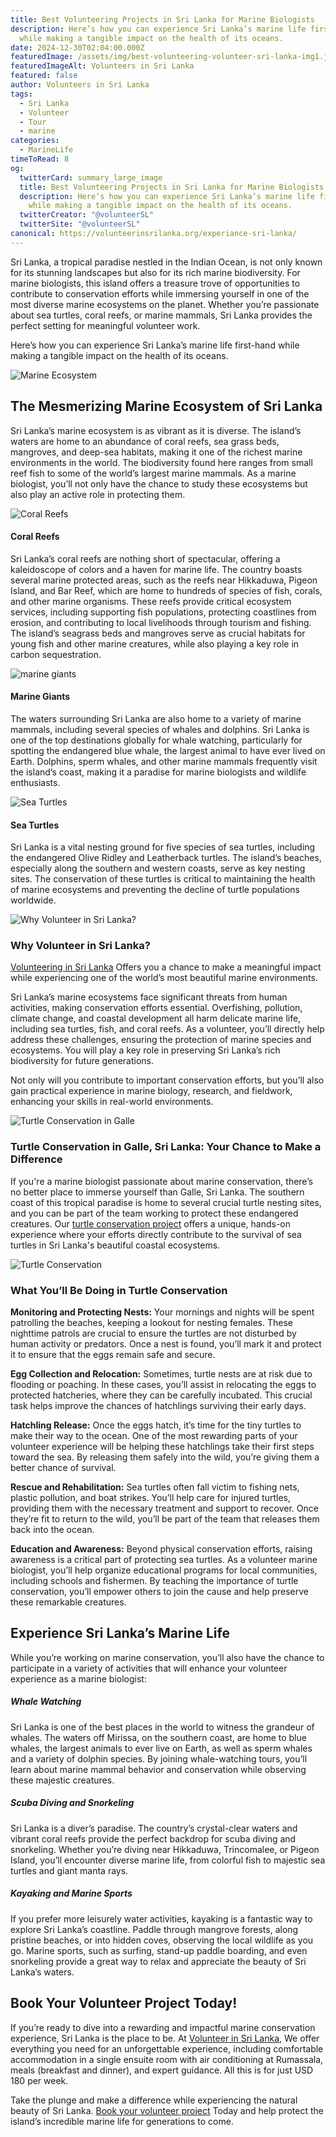 ```yaml
---
title: Best Volunteering Projects in Sri Lanka for Marine Biologists
description: Here’s how you can experience Sri Lanka’s marine life first-hand
  while making a tangible impact on the health of its oceans.
date: 2024-12-30T02:04:00.000Z
featuredImage: /assets/img/best-volunteering-volunteer-sri-lanka-img1.jpg
featuredImageAlt: Volunteers in Sri Lanka
featured: false
author: Volunteers in Sri Lanka
tags:
  - Sri Lanka
  - Volunteer
  - Tour
  - marine
categories:
  - MarineLife
timeToRead: 8
og:
  twitterCard: summary_large_image
  title: Best Volunteering Projects in Sri Lanka for Marine Biologists
  description: Here’s how you can experience Sri Lanka’s marine life first-hand
    while making a tangible impact on the health of its oceans.
  twitterCreator: "@volunteerSL"
  twitterSite: "@volunteerSL"
canonical: https://volunteerinsrilanka.org/experiance-sri-lanka/
---
```

Sri Lanka, a tropical paradise nestled in the Indian Ocean, is not only known for its stunning landscapes but also for its rich marine biodiversity. For marine biologists, this island offers a treasure trove of opportunities to contribute to conservation efforts while immersing yourself in one of the most diverse marine ecosystems on the planet. Whether you’re passionate about sea turtles, coral reefs, or marine mammals, Sri Lanka provides the perfect setting for meaningful volunteer work.

Here’s how you can experience Sri Lanka’s marine life first-hand while making a tangible impact on the health of its oceans.

![Marine Ecosystem ](/assets/img/2.jpg)

## The Mesmerizing Marine Ecosystem of Sri Lanka

Sri Lanka’s marine ecosystem is as vibrant as it is diverse. The island’s waters are home to an abundance of coral reefs, sea grass beds, mangroves, and deep-sea habitats, making it one of the richest marine environments in the world. The biodiversity found here ranges from small reef fish to some of the world’s largest marine mammals. As a marine biologist, you’ll not only have the chance to study these ecosystems but also play an active role in protecting them.

![Coral Reefs](/assets/img/7.jpg)

#### Coral Reefs

Sri Lanka’s coral reefs are nothing short of spectacular, offering a kaleidoscope of colors and a haven for marine life. The country boasts several marine protected areas, such as the reefs near Hikkaduwa, Pigeon Island, and Bar Reef, which are home to hundreds of species of fish, corals, and other marine organisms. These reefs provide critical ecosystem services, including supporting fish populations, protecting coastlines from erosion, and contributing to local livelihoods through tourism and fishing. The island’s seagrass beds and mangroves serve as crucial habitats for young fish and other marine creatures, while also playing a key role in carbon sequestration.

![marine giants](/assets/img/6.jpg)

#### Marine Giants

The waters surrounding Sri Lanka are also home to a variety of marine mammals, including several species of whales and dolphins. Sri Lanka is one of the top destinations globally for whale watching, particularly for spotting the endangered blue whale, the largest animal to have ever lived on Earth. Dolphins, sperm whales, and other marine mammals frequently visit the island’s coast, making it a paradise for marine biologists and wildlife enthusiasts.

![Sea Turtles](/assets/img/marine-5.jpg)

#### Sea Turtles

Sri Lanka is a vital nesting ground for five species of sea turtles, including the endangered Olive Ridley and Leatherback turtles. The island’s beaches, especially along the southern and western coasts, serve as
key nesting sites. The conservation of these turtles is critical to maintaining the health of marine ecosystems and preventing the decline of turtle populations worldwide.

![Why Volunteer in Sri Lanka?](/assets/img/marine-8.jpg)

### Why Volunteer in Sri Lanka?

[Volunteering in Sri Lanka](https://volunteerinsrilanka.org/volunteer-programs/) Offers you a chance
to make a meaningful impact while experiencing one of the world’s most
beautiful marine environments.

Sri Lanka’s marine ecosystems face significant threats
from human activities, making conservation efforts essential. Overfishing,
pollution, climate change, and coastal development all harm delicate marine
life, including sea turtles, fish, and coral reefs. As a volunteer, you’ll
directly help address these challenges, ensuring the protection of marine
species and ecosystems. You will play a key role in preserving Sri Lanka’s rich
biodiversity for future generations.

Not only will you contribute to important conservation
efforts, but you’ll also gain practical experience in marine biology, research,
and fieldwork, enhancing your skills in real-world environments.



![Turtle Conservation in Galle](/assets/img/marine-4.jpg)



### Turtle Conservation in Galle, Sri Lanka: Your Chance to Make a Difference

If you're a marine biologist passionate about marine
conservation, there’s no better place to immerse yourself than Galle, Sri
Lanka. The southern coast of this tropical paradise is home to several crucial
turtle nesting sites, and you can be part of the team working to protect these
endangered creatures. Our [turtle conservation project](https://volunteerinsrilanka.org/volunteer-programs/turtle-conservation-volunteer-program-in-sri-lanka-galle/) offers a unique,
hands-on experience where your efforts directly contribute to the survival of
sea turtles in Sri Lanka's beautiful coastal ecosystems.



![Turtle Conservation](/assets/img/marine-3.jpg)

### What You’ll Be Doing in Turtle Conservation

**Monitoring and Protecting Nests:** Your mornings and nights will be spent patrolling the
beaches, keeping a lookout for nesting females. These nighttime patrols are
crucial to ensure the turtles are not disturbed by human activity or predators.
Once a nest is found, you’ll mark it and protect it to ensure that the eggs
remain safe and secure.

**Egg Collection and Relocation:** Sometimes, turtle nests are at risk due to flooding or
poaching. In these cases, you’ll assist in relocating the eggs to protected
hatcheries, where they can be carefully incubated. This crucial task helps
improve the chances of hatchlings surviving their early days.

**Hatchling Release:** Once the eggs hatch, it’s time for the tiny turtles to make their
way to the ocean. One of the most rewarding parts of your volunteer experience
will be helping these hatchlings take their first steps toward the sea. By
releasing them safely into the wild, you’re giving them a better chance of
survival.

**Rescue and Rehabilitation:** Sea turtles often fall victim to fishing nets, plastic
pollution, and boat strikes. You’ll help care for injured turtles, providing
them with the necessary treatment and support to recover. Once they’re fit to
return to the wild, you’ll be part of the team that releases them back into the
ocean.

**Education and Awareness:** Beyond physical conservation efforts, raising awareness is a
critical part of protecting sea turtles. As a volunteer marine biologist,
you’ll help organize educational programs for local communities, including
schools and fishermen. By teaching the importance of turtle conservation,
you’ll empower others to join the cause and help preserve these remarkable
creatures.


## Experience Sri Lanka’s Marine Life

While you’re working on marine conservation, you’ll also have the chance to participate in a variety of activities that will enhance your volunteer experience as a marine biologist:

##### [](<>)Whale Watching

Sri Lanka is one of the best places in the world to
witness the grandeur of whales. The waters off Mirissa, on the southern coast,
are home to blue whales, the largest animals to ever live on Earth, as well as
sperm whales and a variety of dolphin species. By joining whale-watching tours,
you’ll learn about marine mammal behavior and conservation while observing
these majestic creatures.

##### [](<>)Scuba Diving and Snorkeling

Sri Lanka is a diver’s paradise. The country’s
crystal-clear waters and vibrant coral reefs provide the perfect backdrop for
scuba diving and snorkeling. Whether you’re diving near Hikkaduwa, Trincomalee,
or Pigeon Island, you’ll encounter diverse marine life, from colorful fish to
majestic sea turtles and giant manta rays.

##### [](<>)Kayaking and Marine Sports

If you prefer more leisurely water activities, kayaking
is a fantastic way to explore Sri Lanka’s coastline. Paddle through mangrove
forests, along pristine beaches, or into hidden coves, observing the local
wildlife as you go. Marine sports, such as surfing, stand-up paddle boarding,
and even snorkeling provide a great way to relax and appreciate the beauty of
Sri Lanka’s waters.





## Book Your Volunteer Project Today!






If you’re ready to dive into a rewarding and impactful
marine conservation experience, Sri Lanka is the place to be. At [Volunteer
in Sri Lanka](https://volunteerinsrilanka.org/about-us/), We offer everything you need for an unforgettable
experience, including comfortable accommodation in a single ensuite room with
air conditioning at Rumassala, meals (breakfast and dinner), and expert
guidance. All this is for just USD 180 per week.


Take the plunge and make a difference while
experiencing the natural beauty of Sri Lanka. [Book your volunteer project](https://volunteerinsrilanka.org/volunteer-programs/) Today and help
protect the island’s incredible marine life for generations to come.
